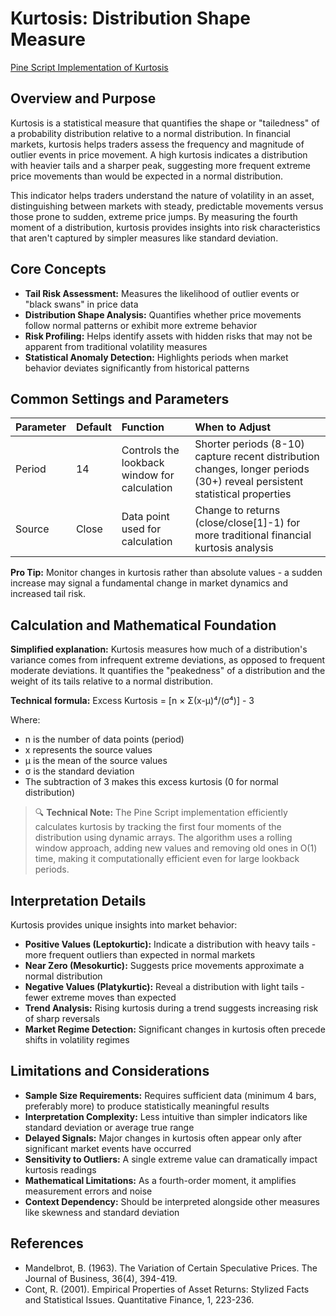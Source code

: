 # Kurtosis: Distribution Shape Measure

[Pine Script Implementation of Kurtosis](https://github.com/mihakralj/pinescript/blob/main/indicators/statistics/kurtosis.pine)

## Overview and Purpose

Kurtosis is a statistical measure that quantifies the shape or "tailedness" of a probability distribution relative to a normal distribution. In financial markets, kurtosis helps traders assess the frequency and magnitude of outlier events in price movement. A high kurtosis indicates a distribution with heavier tails and a sharper peak, suggesting more frequent extreme price movements than would be expected in a normal distribution.

This indicator helps traders understand the nature of volatility in an asset, distinguishing between markets with steady, predictable movements versus those prone to sudden, extreme price jumps. By measuring the fourth moment of a distribution, kurtosis provides insights into risk characteristics that aren't captured by simpler measures like standard deviation.

## Core Concepts

* **Tail Risk Assessment:** Measures the likelihood of outlier events or "black swans" in price data
* **Distribution Shape Analysis:** Quantifies whether price movements follow normal patterns or exhibit more extreme behavior
* **Risk Profiling:** Helps identify assets with hidden risks that may not be apparent from traditional volatility measures
* **Statistical Anomaly Detection:** Highlights periods when market behavior deviates significantly from historical patterns

## Common Settings and Parameters

| Parameter | Default | Function | When to Adjust |
| :-------- | :------ | :------- | :------------ |
| Period | 14 | Controls the lookback window for calculation | Shorter periods (8-10) capture recent distribution changes, longer periods (30+) reveal persistent statistical properties |
| Source | Close | Data point used for calculation | Change to returns (close/close[1]-1) for more traditional financial kurtosis analysis |

**Pro Tip:** Monitor changes in kurtosis rather than absolute values - a sudden increase may signal a fundamental change in market dynamics and increased tail risk.

## Calculation and Mathematical Foundation

**Simplified explanation:**
Kurtosis measures how much of a distribution's variance comes from infrequent extreme deviations, as opposed to frequent moderate deviations. It quantifies the "peakedness" of a distribution and the weight of its tails relative to a normal distribution.

**Technical formula:**
Excess Kurtosis = [n × Σ(x-μ)⁴/(σ⁴)] - 3

Where:

* n is the number of data points (period)
* x represents the source values
* μ is the mean of the source values
* σ is the standard deviation
* The subtraction of 3 makes this excess kurtosis (0 for normal distribution)

> 🔍 **Technical Note:** The Pine Script implementation efficiently calculates kurtosis by tracking the first four moments of the distribution using dynamic arrays. The algorithm uses a rolling window approach, adding new values and removing old ones in O(1) time, making it computationally efficient even for large lookback periods.

## Interpretation Details

Kurtosis provides unique insights into market behavior:

* **Positive Values (Leptokurtic):** Indicate a distribution with heavy tails - more frequent outliers than expected in normal markets
* **Near Zero (Mesokurtic):** Suggests price movements approximate a normal distribution
* **Negative Values (Platykurtic):** Reveal a distribution with light tails - fewer extreme moves than expected
* **Trend Analysis:** Rising kurtosis during a trend suggests increasing risk of sharp reversals
* **Market Regime Detection:** Significant changes in kurtosis often precede shifts in volatility regimes

## Limitations and Considerations

* **Sample Size Requirements:** Requires sufficient data (minimum 4 bars, preferably more) to produce statistically meaningful results
* **Interpretation Complexity:** Less intuitive than simpler indicators like standard deviation or average true range
* **Delayed Signals:** Major changes in kurtosis often appear only after significant market events have occurred
* **Sensitivity to Outliers:** A single extreme value can dramatically impact kurtosis readings
* **Mathematical Limitations:** As a fourth-order moment, it amplifies measurement errors and noise
* **Context Dependency:** Should be interpreted alongside other measures like skewness and standard deviation

## References

* Mandelbrot, B. (1963). The Variation of Certain Speculative Prices. The Journal of Business, 36(4), 394-419.
* Cont, R. (2001). Empirical Properties of Asset Returns: Stylized Facts and Statistical Issues. Quantitative Finance, 1, 223-236.
